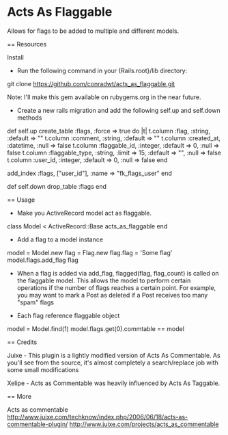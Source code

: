 Acts As Flaggable
=================

Allows for flags to be added to multiple and different models.

== Resources

Install
 * Run the following command in your {Rails.root}/lib directory:

 git clone https://github.com/conradwt/acts_as_flaggable.git 
 
 Note:  I'll make this gem available on rubygems.org in the near future.
 
 * Create a new rails migration and add the following self.up and self.down methods
 
 def self.up
   create_table :flags, :force => true do |t|
     t.column :flag, :string, :default => ""
     t.column :comment, :string, :default => ""
     t.column :created_at, :datetime, :null => false
     t.column :flaggable_id, :integer, :default => 0, :null => false
     t.column :flaggable_type, :string, :limit => 15,
       :default => "", :null => false
     t.column :user_id, :integer, :default => 0, :null => false
   end

   add_index :flags, ["user_id"], :name => "fk_flags_user"
 end

 def self.down
   drop_table :flags
 end

== Usage
 
 * Make you ActiveRecord model act as flaggable.
 
 class Model < ActiveRecord::Base
 	acts_as_flaggable
 end
 
 * Add a flag to a model instance
 
 model = Model.new
 flag = Flag.new
 flag.flag = 'Some flag'
 model.flags.add_flag flag

 * When a flag is added via add_flag, flagged(flag, flag_count) is called
   on the flaggable model.  This allows the model to perform certain
   operations if the number of flags reaches a certain point.  For example,
   you may want to mark a Post as deleted if a Post receives too many "spam"
   flags
 
 * Each flag reference flaggable object
 
 model = Model.find(1)
 model.flags.get(0).commtable == model

== Credits

Juixe - This plugin is a lightly modified version of Acts As Commentable.  As you'll
        see from the source, it's almost completely a search/replace job with some small
        modifications

Xelipe - Acts as Commentable was heavily influenced by Acts As Taggable.

== More

Acts as commentable
http://www.juixe.com/techknow/index.php/2006/06/18/acts-as-commentable-plugin/
http://www.juixe.com/projects/acts_as_commentable

